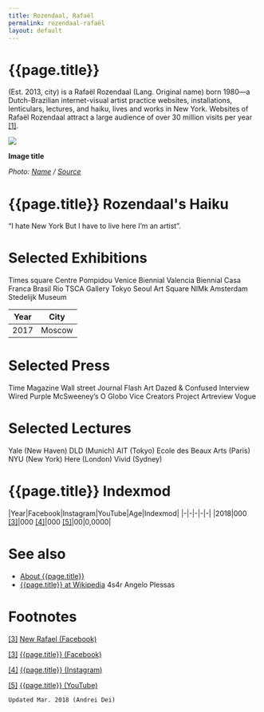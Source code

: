 ```yaml
---
title: Rozendaal, Rafaël
permalink: rozendaal-rafaël
layout: default
---
```


# {{page.title}}

(Est. 2013, city) is a Rafaël Rozendaal (Lang. Original name) born 1980—a Dutch-Brazilian internet-visual artist practice websites, installations, lenticulars, lectures, and haiku, lives and works in New York. Websites of Rafaël Rozendaal attract a large audience of over 30 million visits per year <span id="a1">[\[1\]](#f1)</span>.

![](/encyclopedia/images/image-name.jpg)

**Image title**

*Photo: [Name](index) / [Source](index)*

# {{page.title}} Rozendaal's Haiku

“I hate New York
But I have to live here
I’m an artist”.


# Selected Exhibitions

Times square
Centre Pompidou
Venice Biennial
Valencia Biennial
Casa Franca Brasil Rio
TSCA Gallery Tokyo
Seoul Art Square
NIMk Amsterdam
Stedelijk Museum

|Year|City|
|-|-|
|2017|Moscow|

# Selected Press

Time Magazine
Wall street Journal
Flash Art
Dazed & Confused
Interview
Wired
Purple
McSweeney’s
O Globo
Vice
Creators Project
Artreview
Vogue

# Selected Lectures

Yale (New Haven)
DLD (Munich)
AIT (Tokyo)
Ecole des Beaux Arts (Paris)
NYU (New York)
Here (London)
Vivid (Sydney)


# {{page.title}} Indexmod

|Year|Facebook|Instagram|YouTube|Age|Indexmod|
|-|-|-|-|-|
|2018|000 <span id="a3">[\[3\]](#f3)</span>|000 <span id="a4">[\[4\]](#f4)</span>|000 <span id="a5">[\[5\]](#f5)</span>|00|0,0000|


# See also

+ [About {{page.title}}](index)
+ [{{page.title}} at Wikipedia](index)
4s4r
Angelo Plessas

# Footnotes

[[3]](#a3) <span id="f3"></span> [New Rafael (Facebook)](https://www.newrafael.com/bio/)

[[3]](#a3) <span id="f3"></span> [{{page.title}} (Facebook)](index)

[[4]](#a4) <span id="f4"></span> [{{page.title}} (Instagram)](index)

[[5]](#a5) <span id="f5"></span> [{{page.title}} (YouTube)](index)

`Updated Mar. 2018 (Andrei Dei)`
